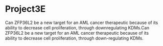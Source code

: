 # Project3E
Can ZFP36L2 be a new target for an AML cancer therapeutic  because of its ability to decrease cell proliferation, through downregulating  KDMs.Can ZFP36L2 be a new target for an AML cancer therapeutic  because of its ability to decrease cell proliferation, through down-regulating  KDMs.
